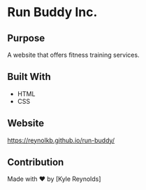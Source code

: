# Run Buddy Inc.

## Purpose
A website that offers fitness training services.

## Built With
* HTML
* CSS

## Website
https://reynolkb.github.io/run-buddy/

## Contribution
Made with ❤️ by [Kyle Reynolds]
